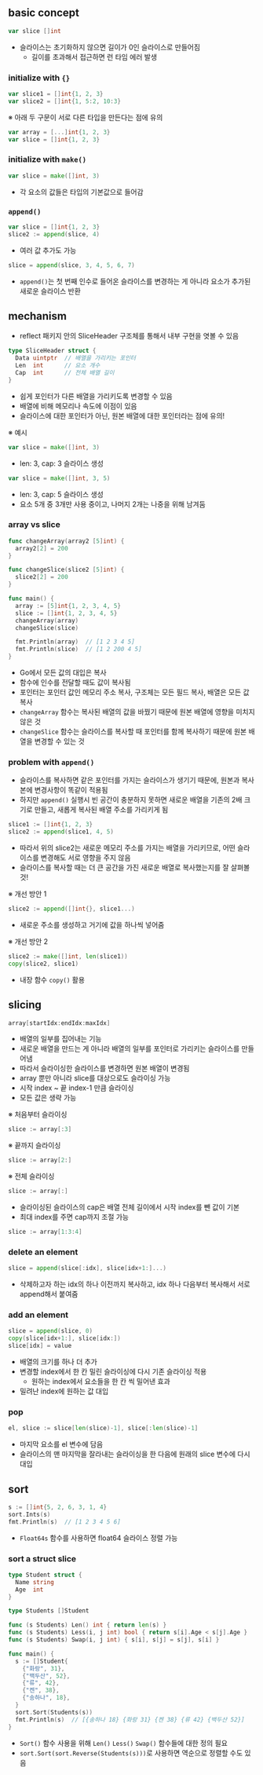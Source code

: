 ## basic concept

```go
var slice []int
```

- 슬라이스는 초기화하지 않으면 길이가 0인 슬라이스로 만들어짐
  - 길이를 초과해서 접근하면 런 타임 에러 발생

### initialize with `{}`

```go
var slice1 = []int{1, 2, 3}
var slice2 = []int{1, 5:2, 10:3}
```

※ 아래 두 구문이 서로 다른 타입을 만든다는 점에 유의

```go
var array = [...]int{1, 2, 3}
var slice = []int{1, 2, 3}
```

### initialize with `make()`

```go
var slice = make([]int, 3)
```

- 각 요소의 값들은 타입의 기본값으로 들어감

### `append()`

```go
var slice = []int{1, 2, 3}
slice2 := append(slice, 4)
```

- 여러 값 추가도 가능

```go
slice = append(slice, 3, 4, 5, 6, 7)
```

- `append()`는 첫 번째 인수로 들어온 슬라이스를 변경하는 게 아니라 요소가 추가된 새로운 슬라이스 반환

## mechanism

- reflect 패키지 안의 SliceHeader 구조체를 통해서 내부 구현을 엿볼 수 있음

```go
type SliceHeader struct {
  Data uintptr  // 배열을 가리키는 포인터
  Len  int      // 요소 개수
  Cap  int      // 전체 배열 길이
}
```

- 쉽게 포인터가 다른 배열을 가리키도록 변경할 수 있음
- 배열에 비해 메모리나 속도에 이점이 있음
- 슬라이스에 대한 포인터가 아닌, 원본 배열에 대한 포인터라는 점에 유의!

※ 예시

```go
var slice = make([]int, 3)
```

- len: 3, cap: 3 슬라이스 생성

```go
var slice = make([]int, 3, 5)
```

- len: 3, cap: 5 슬라이스 생성
- 요소 5개 중 3개만 사용 중이고, 나머지 2개는 나중을 위해 남겨둠

### array vs slice

```go
func changeArray(array2 [5]int) {
  array2[2] = 200
}

func changeSlice(slice2 [5]int) {
  slice2[2] = 200
}

func main() {
  array := [5]int{1, 2, 3, 4, 5}
  slice := []int{1, 2, 3, 4, 5}
  changeArray(array)
  changeSlice(slice)

  fmt.Println(array)  // [1 2 3 4 5]
  fmt.Println(slice)  // [1 2 200 4 5]
}
```

- Go에서 모든 값의 대입은 복사
- 함수에 인수를 전달할 때도 값이 복사됨
- 포인터는 포인터 값인 메모리 주소 복사, 구조체는 모든 필드 복사, 배열은 모든 값 복사
- `changeArray` 함수는 복사된 배열의 값을 바꿨기 때문에 원본 배열에 영향을 미치지 않은 것
- `changeSlice` 함수는 슬라이스를 복사할 때 포인터를 함께 복사하기 때문에 원본 배열을 변경할 수 있는 것

### problem with `append()`

- 슬라이스를 복사하면 같은 포인터를 가지는 슬라이스가 생기기 때문에, 원본과 복사본에 변경사항이 똑같이 적용됨
- 하지만 `append()` 실행시 빈 공간이 충분하지 못하면 새로운 배열을 기존의 2배 크기로 만들고, 새롭게 복사된 배열 주소를 가리키게 됨

```go
slice1 := []int{1, 2, 3}
slice2 := append(slice1, 4, 5)
```

- 따라서 위의 slice2는 새로운 메모리 주소를 가지는 배열을 가리키므로, 어떤 슬라이스를 변경해도 서로 영향을 주지 않음
- 슬라이스를 복사할 때는 더 큰 공간을 가진 새로운 배열로 복사했는지를 잘 살펴볼 것!

※ 개선 방안 1

```go
slice2 := append([]int{}, slice1...)
```

- 새로운 주소를 생성하고 거기에 값을 하나씩 넣어줌

※ 개선 방안 2

```go
slice2 := make([]int, len(slice1))
copy(slice2, slice1)
```

- 내장 함수 `copy()` 활용

## slicing

```go
array[startIdx:endIdx:maxIdx]
```

- 배열의 일부를 집어내는 기능
- 새로운 배열을 만드는 게 아니라 배열의 일부를 포인터로 가리키는 슬라이스를 만들어냄
- 따라서 슬라이싱한 슬라이스를 변경하면 원본 배열이 변경됨
- array 뿐만 아니라 slice를 대상으로도 슬라이싱 가능
- 시작 index ~ 끝 index-1 만큼 슬라이싱
- 모든 값은 생략 가능

※ 처음부터 슬라이싱

```go
slice := array[:3]
```

※ 끝까지 슬라이싱

```go
slice := array[2:]
```

※ 전체 슬라이싱

```go
slice := array[:]
```

- 슬라이싱된 슬라이스의 cap은 배열 전체 길이에서 시작 index를 뺀 값이 기본
- 최대 index를 주면 cap까지 조절 가능

```go
slice := array[1:3:4]
```

### delete an element

```go
slice = append(slice[:idx], slice[idx+1:]...)
```

- 삭제하고자 하는 idx의 하나 이전까지 복사하고, idx 하나 다음부터 복사해서 서로 append해서 붙여줌

### add an element

```go
slice = append(slice, 0)
copy(slice[idx+1:], slice[idx:])
slice[idx] = value
```

- 배열의 크기를 하나 더 추가
- 변경할 index에서 한 칸 밀린 슬라이싱에 다시 기존 슬라이싱 적용
  - 원하는 index에서 요소들을 한 칸 씩 밀어낸 효과
- 밀려난 index에 원하는 값 대입

### pop

```go
el, slice := slice[len(slice)-1], slice[:len(slice)-1]
```

- 마지막 요소를 el 변수에 담음
- 슬라이스의 맨 마지막을 잘라내는 슬라이싱을 한 다음에 원래의 slice 변수에 다시 대입

## sort

```go
s := []int{5, 2, 6, 3, 1, 4}
sort.Ints(s)
fmt.Println(s)  // [1 2 3 4 5 6]
```

- `Float64s` 함수를 사용하면 float64 슬라이스 정렬 가능

### sort a struct slice

```go
type Student struct {
  Name string
  Age  int
}

type Students []Student

func (s Students) Len() int { return len(s) }
func (s Students) Less(i, j int) bool { return s[i].Age < s[j].Age }
func (s Students) Swap(i, j int) { s[i], s[j] = s[j], s[i] }

func main() {
  s := []Student{
    {"화랑", 31},
    {"백두산", 52},
    {"류", 42},
    {"켄", 38},
    {"송하나", 18},
  }
  sort.Sort(Students(s))
  fmt.Println(s)  // [{송하나 18} {화랑 31} {켄 38} {류 42} {백두산 52}]
}
```

- `Sort()` 함수 사용을 위해 `Len()` `Less()` `Swap()` 함수들에 대한 정의 필요
- `sort.Sort(sort.Reverse(Students(s)))`로 사용하면 역순으로 정렬할 수도 있음
